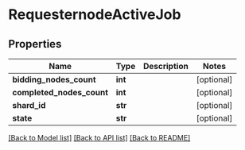 # RequesternodeActiveJob

## Properties
Name | Type | Description | Notes
------------ | ------------- | ------------- | -------------
**bidding_nodes_count** | **int** |  | [optional] 
**completed_nodes_count** | **int** |  | [optional] 
**shard_id** | **str** |  | [optional] 
**state** | **str** |  | [optional] 

[[Back to Model list]](../README.md#documentation-for-models) [[Back to API list]](../README.md#documentation-for-api-endpoints) [[Back to README]](../README.md)

